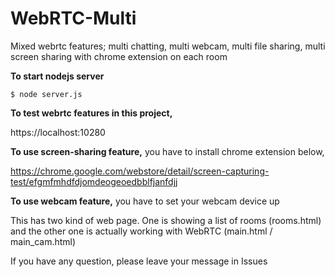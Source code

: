 # WebRTC-Multi
Mixed webrtc features;
multi chatting, multi webcam, multi file sharing, multi screen sharing with chrome extension on each room

**To start nodejs server**
```
$ node server.js
```

**To test webrtc features in this project,**

https://localhost:10280

**To use screen-sharing feature,** you have to install chrome extension below,

https://chrome.google.com/webstore/detail/screen-capturing-test/efgmfmhdfdjomdeogeoedbblfjanfdjj

**To use webcam feature,** you have to set your webcam device up

This has two kind of web page. One is showing a list of rooms (rooms.html) and the other one is actually working with WebRTC (main.html / main_cam.html)

If you have any question, please leave your message in Issues
